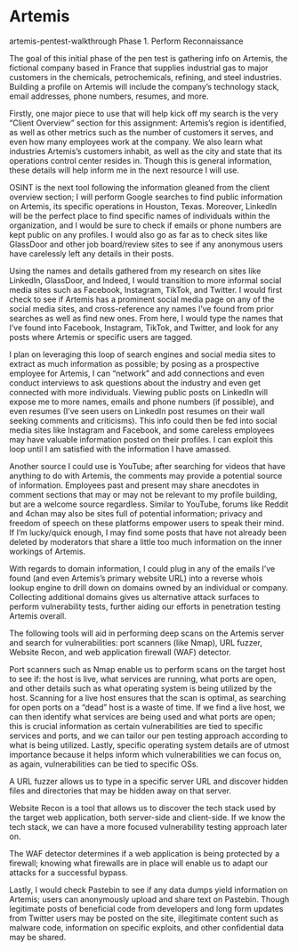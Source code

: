 # Artemis
artemis-pentest-walkthrough
Phase 1. Perform Reconnaissance

The goal of this initial phase of the pen test is gathering info on Artemis, the fictional company based in France that supplies industrial gas to major customers in the chemicals, petrochemicals, refining, and steel industries. Building a profile on Artemis will include the company’s technology stack, email addresses, phone numbers, resumes, and more. 

Firstly, one major piece to use that will help kick off my search is the very “Client Overview” section for this assignment: Artemis’s region is identified, as well as other metrics such as the number of customers it serves, and even how many employees work at the company. We also learn what industries Artemis’s customers inhabit, as well as the city and state that its operations control center resides in. Though this is general information, these details will help inform me in the next resource I will use. 

OSINT is the next tool following the information gleaned from the client overview section; I will perform Google searches to find public information on Artemis, its specific operations in Houston, Texas. Moreover, LinkedIn will be the perfect place to find specific names of individuals within the organization, and I would be sure to check if emails or phone numbers are kept public on any profiles. I would also go as far as to check sites like GlassDoor and other job board/review sites to see if any anonymous users have carelessly left any details in their posts. 

Using the names and details gathered from my research on sites like LinkedIn, GlassDoor, and Indeed, I would transition to more informal social media sites such as Facebook, Instagram, TikTok, and Twitter. I would first check to see if Artemis has a prominent social media page on any of the social media sites, and cross-reference any names I’ve found from prior searches as well as find new ones. From here, I would type the names that I’ve found into Facebook, Instagram, TikTok, and Twitter, and look for any posts where Artemis or specific users are tagged.

I plan on leveraging this loop of search engines and social media sites to extract as much information as possible; by posing as a prospective employee for Artemis, I can “network” and add connections and even conduct interviews to ask questions about the industry and even get connected with more individuals. Viewing public posts on LinkedIn will expose me to more names, emails and phone numbers (if possible), and even resumes (I’ve seen users on LinkedIn post resumes on their wall seeking comments and criticisms). This info could then be fed into social media sites like Instagram and Facebook, and some careless employees may have valuable information posted on their profiles. I can exploit this loop until I am satisfied with the information I have amassed. 

Another source I could use is YouTube; after searching for videos that have anything to do with Artemis, the comments may provide a potential source of information. Employees past and present may share anecdotes in comment sections that may or may not be relevant to my profile building, but are a welcome source regardless. Similar to YouTube, forums like Reddit and 4chan may also be sites full of potential information; privacy and freedom of speech on these platforms empower users to speak their mind. If I’m lucky/quick enough, I may find some posts that have not already been deleted by moderators that share a little too much information on the inner workings of Artemis. 

With regards to domain information, I could plug in any of the emails I’ve found (and even Artemis’s primary website URL) into a reverse whois lookup engine to drill down on domains owned by an individual or company. Collecting additional domains gives us alternative attack surfaces to perform vulnerability tests, further aiding our efforts in penetration testing Artemis overall. 

The following tools will aid in performing deep scans on the Artemis server and search for vulnerabilities: port scanners (like Nmap), URL fuzzer,  Website Recon, and web application firewall (WAF) detector. 

Port scanners such as Nmap enable us to perform scans on the target host to see if: the host is live, what services are running, what ports are open, and other details such as what operating system is being utilized by the host. Scanning for a live host ensures that the scan is optimal, as searching for open ports on a “dead” host is a waste of time. If we find a live host, we can then identify what services are being used and what ports are open; this is crucial information as certain vulnerabilities are tied to specific services and ports, and we can tailor our pen testing approach according to what is being utilized. Lastly, specific operating system details are of utmost importance because it helps inform which vulnerabilities we can focus on, as again, vulnerabilities can be tied to specific OSs. 

A URL fuzzer allows us to type in a specific server URL and discover hidden files and directories that may be hidden away on that server.

Website Recon is a tool that allows us to discover the tech stack used by the target web application, both server-side and client-side. If we know the tech stack, we can have a more focused vulnerability testing approach later on. 

The WAF detector determines if a web application is being protected by a firewall; knowing what firewalls are in place will enable us to adapt our attacks for a successful bypass. 

Lastly, I would check Pastebin to see if any data dumps yield information on Artemis; users can anonymously upload and share text on Pastebin. Though legitimate posts of beneficial code from developers and long form updates from Twitter users may be posted on the site, illegitimate content such as malware code, information on specific exploits, and other confidential data may be shared. 
